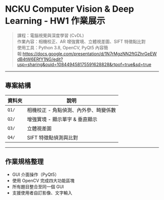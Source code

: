 # NCKU Computer Vision & Deep Learning - HW1 作業展示

> 課程：電腦視覺與深度學習 (CvDL)  
> 作業內容：相機校正、AR 增強實境、立體視差圖、SIFT 特徵點比對  
> 使用工具：Python 3.8, OpenCV, PyQt5
內容簡報:https://docs.google.com/presentation/d/1N7rMgzNN2ftGZhrGeEWdB4tW6ERfY1NG/edit?usp=sharing&ouid=108449458175591628828&rtpof=true&sd=true
---

## 專案結構
| 資料夾 | 說明 |
|--------|------|
| `Q1/`  | 相機校正 - 角點偵測、內外參、畸變係數 |
| `Q2/`  | 增強實境 - 顯示單字 & 垂直顯示 |
| `Q3/`  | 立體視差圖 |
| `Q4/`  | SIFT 特徵點偵測與比對 |


---
## 作業規格整理
- GUI 介面操作（PyQt5）
- 使用 OpenCV 完成四大功能區塊
- 所有題目整合至同一個 GUI
- 支援使用者自訂影像、文字輸入
